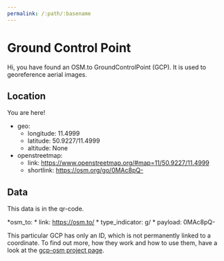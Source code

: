 ```yaml
---
permalink: /:path/:basename
---
```


# Ground Control Point

Hi, you have found an OSM.to GroundControlPoint (GCP). It is used to georeference aerial images.

## Location

You are here!

  * geo:
    * longitude: 11.4999
    * latitude: 50.9227/11.4999
    * altitude: None
  * openstreetmap:
    * link: https://www.openstreetmap.org/#map=11/50.9227/11.4999
    * shortlink: https://osm.org/go/0MAc8pQ-

## Data

This data is in the qr-code.

  *osm_to:
    * link: https://osm.to/
	* type_indicator: g/
	* payload: 0MAc8pQ-
	

This particular GCP has only an ID, which is not permanently linked to a coordinate. To find out more, how they work and how to use them, have a look at the [gcp-osm project page](https://github.com/aerospaceresearch/gcp-osm).